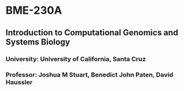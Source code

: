 # BME-230A

## Introduction to Computational Genomics and Systems Biology

### University: University of California, Santa Cruz

### Professor: Joshua M Stuart, Benedict John Paten, David Haussler
